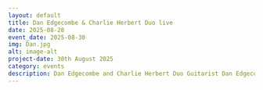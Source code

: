 ```yaml
---
layout: default
title: Dan Edgecombe & Charlie Herbert Duo live
date: 2025-08-28
event_date: 2025-08-30
img: Dan.jpg
alt: image-alt
project-date: 30th August 2025
category: events
description: Dan Edgecombe and Charlie Herbert Duo Guitarist Dan Edgecombe and Pianist Charlie Herbert will be playing a selection of their favourite Jazz standards and songs from the American songbook. All welcome, free entry though donations to musicians is much appreciated an helps keeps our events alive. Hope to see you there
---
```

